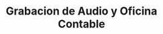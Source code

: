 ---
title: "Grabacion de Audio y Oficina Contable"
url: /quetzaltenango/grabacion-de-audio-y-oficina-contable/
shop: Allgemein
---